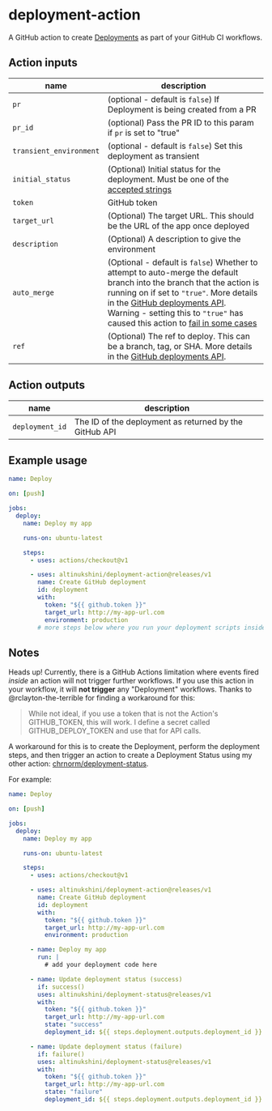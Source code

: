 # deployment-action

A GitHub action to create [Deployments](https://developer.github.com/v3/repos/deployments/) as part of your GitHub CI workflows.

## Action inputs

| name             | description                                                                                                                                                                                                                                                                                                                                                                                                   |
| ---------------- | ------------------------------------------------------------------------------------------------------------------------------------------------------------------------------------------------------------------------------------------------------------------------------------------------------------------------------------------------------------------------------------------------------------- |
| `pr`             | (optional - default is `false`) If Deployment is being created from a PR |
| `pr_id`          | (optional) Pass the PR ID to this param if `pr` is set to "true"         |
| `transient_environment` | (optional - default is `false`) Set this deployment as transient  |
| `initial_status` | (Optional) Initial status for the deployment. Must be one of the [accepted strings](https://developer.github.com/v3/repos/deployments/#create-a-deployment-status)                                                                                                                                                                                                                                            |
| `token`          | GitHub token                                                                                                                                                                                                                                                                                                                                                                                                  |
| `target_url`     | (Optional) The target URL. This should be the URL of the app once deployed                                                                                                                                                                                                                                                                                                                                    |
| `description`    | (Optional) A description to give the environment                                                                                                                                                                                                                                                                                                                                                              |
| `auto_merge`     | (Optional - default is `false`) Whether to attempt to auto-merge the default branch into the branch that the action is running on if set to `"true"`. More details in the [GitHub deployments API](https://developer.github.com/v3/repos/deployments/#parameters-1). Warning - setting this to `"true"` has caused this action to [fail in some cases](https://github.com/altinukshini/deployment-action/issues/1) |
| `ref`            | (Optional) The ref to deploy. This can be a branch, tag, or SHA. More details in the [GitHub deployments API](https://developer.github.com/v3/repos/deployments/#parameters-1). |

## Action outputs

| name            | description                                            |
| --------------- | ------------------------------------------------------ |
| `deployment_id` | The ID of the deployment as returned by the GitHub API |

## Example usage

```yaml
name: Deploy

on: [push]

jobs:
  deploy:
    name: Deploy my app

    runs-on: ubuntu-latest

    steps:
      - uses: actions/checkout@v1

      - uses: altinukshini/deployment-action@releases/v1
        name: Create GitHub deployment
        id: deployment
        with:
          token: "${{ github.token }}"
          target_url: http://my-app-url.com
          environment: production
        # more steps below where you run your deployment scripts inside the same action
```

## Notes

Heads up! Currently, there is a GitHub Actions limitation where events fired _inside_ an action will not trigger further workflows. If you use this action in your workflow, it will **not trigger** any "Deployment" workflows. Thanks to @rclayton-the-terrible for finding a workaround for this:

> While not ideal, if you use a token that is not the Action's GITHUB_TOKEN, this will work. I define a secret called GITHUB_DEPLOY_TOKEN and use that for API calls.

A workaround for this is to create the Deployment, perform the deployment steps, and then trigger an action to create a Deployment Status using my other action: [chrnorm/deployment-status](https://github.com/chrnorm/deployment-status).

For example:

```yaml
name: Deploy

on: [push]

jobs:
  deploy:
    name: Deploy my app

    runs-on: ubuntu-latest

    steps:
      - uses: actions/checkout@v1

      - uses: altinukshini/deployment-action@releases/v1
        name: Create GitHub deployment
        id: deployment
        with:
          token: "${{ github.token }}"
          target_url: http://my-app-url.com
          environment: production

      - name: Deploy my app
        run: |
          # add your deployment code here

      - name: Update deployment status (success)
        if: success()
        uses: altinukshini/deployment-status@releases/v1
        with:
          token: "${{ github.token }}"
          target_url: http://my-app-url.com
          state: "success"
          deployment_id: ${{ steps.deployment.outputs.deployment_id }}

      - name: Update deployment status (failure)
        if: failure()
        uses: altinukshini/deployment-status@releases/v1
        with:
          token: "${{ github.token }}"
          target_url: http://my-app-url.com
          state: "failure"
          deployment_id: ${{ steps.deployment.outputs.deployment_id }}
```
